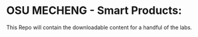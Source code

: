 # OSU MECHENG - Smart Products:
This Repo will contain the downloadable content for a handful of the labs.
